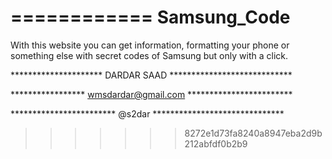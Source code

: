 ============
Samsung_Code
============

With this website you can get information, formatting your phone or something else with secret codes of Samsung but only with a click.

********************* DARDAR SAAD ****************************

***************** wmsdardar@gmail.com ************************

************************ @s2dar ******************************
>>>>>>> 8272e1d73fa8240a8947eba2d9b212abfdf0b2b9

